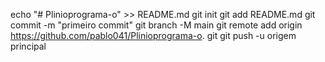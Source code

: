 echo "# Plinioprograma-o" >> README.md 
git init 
git add README.md 
git commit -m "primeiro commit" 
git branch -M main 
git remote add origin https://github.com/pablo041/Plinioprograma-o. git
 git push -u origem principal
